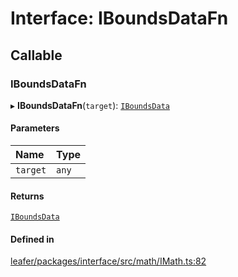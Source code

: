 # Interface: IBoundsDataFn

## Callable

### IBoundsDataFn

▸ **IBoundsDataFn**(`target`): [`IBoundsData`](IBoundsData.md)

#### Parameters

| Name | Type |
| :------ | :------ |
| `target` | `any` |

#### Returns

[`IBoundsData`](IBoundsData.md)

#### Defined in

[leafer/packages/interface/src/math/IMath.ts:82](https://github.com/leaferjs/leafer/blob/a165a56/packages/interface/src/math/IMath.ts#L82)
